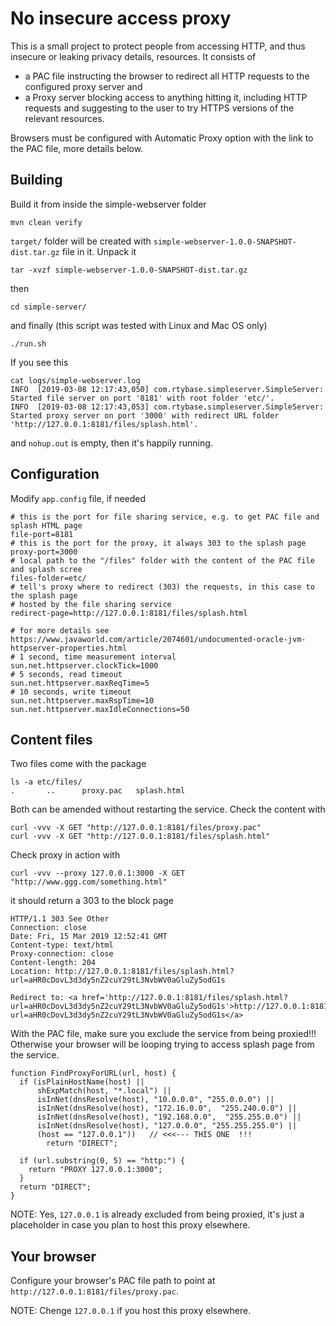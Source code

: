 # No insecure access proxy

This is a small project to protect people from accessing HTTP, and thus insecure or leaking privacy details, resources. It consists of

- a PAC file instructing the browser to redirect all HTTP requests to the configured proxy server and
- a Proxy server blocking access to anything hitting it, including HTTP requests and suggesting to the user to try HTTPS versions of the relevant resources.

Browsers must be configured with Automatic Proxy option with the link to the PAC file, more details below.

## Building

Build it from inside the simple-webserver folder

```
mvn clean verify
```

`target/` folder will be created with `simple-webserver-1.0.0-SNAPSHOT-dist.tar.gz` file in it. Unpack it

```
tar -xvzf simple-webserver-1.0.0-SNAPSHOT-dist.tar.gz
```

then

```
cd simple-server/
```

and finally (this script was tested with Linux and Mac OS only)

```
./run.sh
```

If you see this

```
cat logs/simple-webserver.log
INFO  [2019-03-08 12:17:43,050] com.rtybase.simpleserver.SimpleServer: Started file server on port '8181' with root folder 'etc/'.
INFO  [2019-03-08 12:17:43,053] com.rtybase.simpleserver.SimpleServer: Started proxy server on port '3000' with redirect URL folder 'http://127.0.0.1:8181/files/splash.html'.
```

and `nohup.out` is empty, then it's happily running.

## Configuration 

Modify `app.config` file, if needed

```
# this is the port for file sharing service, e.g. to get PAC file and splash HTML page
file-port=8181
# this is the port for the proxy, it always 303 to the splash page
proxy-port=3000
# local path to the "/files" folder with the content of the PAC file and splash scree
files-folder=etc/
# tell's proxy where to redirect (303) the requests, in this case to the splash page
# hosted by the file sharing service
redirect-page=http://127.0.0.1:8181/files/splash.html
 
# for more details see https://www.javaworld.com/article/2074601/undocumented-oracle-jvm-httpserver-properties.html
# 1 second, time measurement interval
sun.net.httpserver.clockTick=1000
# 5 seconds, read timeout
sun.net.httpserver.maxReqTime=5
# 10 seconds, write timeout
sun.net.httpserver.maxRspTime=10
sun.net.httpserver.maxIdleConnections=50
```

## Content files

Two files come with the package

```
ls -a etc/files/
.       ..      proxy.pac   splash.html
```

Both can be amended without restarting the service. Check the content with

```
curl -vvv -X GET "http://127.0.0.1:8181/files/proxy.pac"
curl -vvv -X GET "http://127.0.0.1:8181/files/splash.html"
```

Check proxy in action with

```
curl -vvv --proxy 127.0.0.1:3000 -X GET "http://www.ggg.com/something.html"
```

it should return a 303 to the block page

```
HTTP/1.1 303 See Other
Connection: close
Date: Fri, 15 Mar 2019 12:52:41 GMT
Content-type: text/html
Proxy-connection: close
Content-length: 204
Location: http://127.0.0.1:8181/files/splash.html?url=aHR0cDovL3d3dy5nZ2cuY29tL3NvbWV0aGluZy5odG1s

Redirect to: <a href='http://127.0.0.1:8181/files/splash.html?url=aHR0cDovL3d3dy5nZ2cuY29tL3NvbWV0aGluZy5odG1s'>http://127.0.0.1:8181/files/splash.html?url=aHR0cDovL3d3dy5nZ2cuY29tL3NvbWV0aGluZy5odG1s</a>
```

With the PAC file, make sure you exclude the service from being proxied!!! Otherwise your browser will be looping trying to access splash page from the service.

```
function FindProxyForURL(url, host) {
  if (isPlainHostName(host) ||
      shExpMatch(host, "*.local") ||
      isInNet(dnsResolve(host), "10.0.0.0", "255.0.0.0") ||
      isInNet(dnsResolve(host), "172.16.0.0",  "255.240.0.0") ||
      isInNet(dnsResolve(host), "192.168.0.0",  "255.255.0.0") ||
      isInNet(dnsResolve(host), "127.0.0.0", "255.255.255.0") ||
      (host == "127.0.0.1"))   // <<<--- THIS ONE  !!!
        return "DIRECT";
 
  if (url.substring(0, 5) == "http:") {
    return "PROXY 127.0.0.1:3000";
  }
  return "DIRECT";
}
```

NOTE: Yes, `127.0.0.1` is already excluded from being proxied, it's just a placeholder in case you plan to host this proxy elsewhere.

## Your browser

Configure your browser's PAC file path to point at `http://127.0.0.1:8181/files/proxy.pac`. 

NOTE: Chenge `127.0.0.1` if you host this proxy elsewhere.